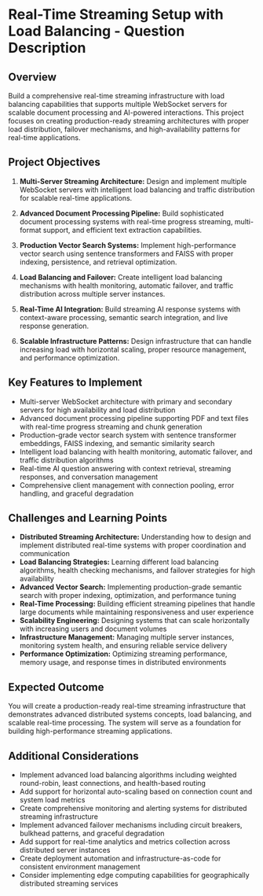 # Real-Time Streaming Setup with Load Balancing - Question Description

## Overview

Build a comprehensive real-time streaming infrastructure with load balancing capabilities that supports multiple WebSocket servers for scalable document processing and AI-powered interactions. This project focuses on creating production-ready streaming architectures with proper load distribution, failover mechanisms, and high-availability patterns for real-time applications.

## Project Objectives

1. **Multi-Server Streaming Architecture:** Design and implement multiple WebSocket servers with intelligent load balancing and traffic distribution for scalable real-time applications.

2. **Advanced Document Processing Pipeline:** Build sophisticated document processing systems with real-time progress streaming, multi-format support, and efficient text extraction capabilities.

3. **Production Vector Search Systems:** Implement high-performance vector search using sentence transformers and FAISS with proper indexing, persistence, and retrieval optimization.

4. **Load Balancing and Failover:** Create intelligent load balancing mechanisms with health monitoring, automatic failover, and traffic distribution across multiple server instances.

5. **Real-Time AI Integration:** Build streaming AI response systems with context-aware processing, semantic search integration, and live response generation.

6. **Scalable Infrastructure Patterns:** Design infrastructure that can handle increasing load with horizontal scaling, proper resource management, and performance optimization.

## Key Features to Implement

- Multi-server WebSocket architecture with primary and secondary servers for high availability and load distribution
- Advanced document processing pipeline supporting PDF and text files with real-time progress streaming and chunk generation
- Production-grade vector search system with sentence transformer embeddings, FAISS indexing, and semantic similarity search
- Intelligent load balancing with health monitoring, automatic failover, and traffic distribution algorithms
- Real-time AI question answering with context retrieval, streaming responses, and conversation management
- Comprehensive client management with connection pooling, error handling, and graceful degradation

## Challenges and Learning Points

- **Distributed Streaming Architecture:** Understanding how to design and implement distributed real-time systems with proper coordination and communication
- **Load Balancing Strategies:** Learning different load balancing algorithms, health checking mechanisms, and failover strategies for high availability
- **Advanced Vector Search:** Implementing production-grade semantic search with proper indexing, optimization, and performance tuning
- **Real-Time Processing:** Building efficient streaming pipelines that handle large documents while maintaining responsiveness and user experience
- **Scalability Engineering:** Designing systems that can scale horizontally with increasing users and document volumes
- **Infrastructure Management:** Managing multiple server instances, monitoring system health, and ensuring reliable service delivery
- **Performance Optimization:** Optimizing streaming performance, memory usage, and response times in distributed environments

## Expected Outcome

You will create a production-ready real-time streaming infrastructure that demonstrates advanced distributed systems concepts, load balancing, and scalable real-time processing. The system will serve as a foundation for building high-performance streaming applications.

## Additional Considerations

- Implement advanced load balancing algorithms including weighted round-robin, least connections, and health-based routing
- Add support for horizontal auto-scaling based on connection count and system load metrics
- Create comprehensive monitoring and alerting systems for distributed streaming infrastructure
- Implement advanced failover mechanisms including circuit breakers, bulkhead patterns, and graceful degradation
- Add support for real-time analytics and metrics collection across distributed server instances
- Create deployment automation and infrastructure-as-code for consistent environment management
- Consider implementing edge computing capabilities for geographically distributed streaming services
